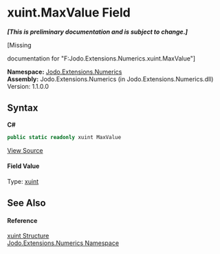 # xuint.MaxValue Field
 _**\[This is preliminary documentation and is subject to change.\]**_

\[Missing <summary> documentation for "F:Jodo.Extensions.Numerics.xuint.MaxValue"\]

**Namespace:**&nbsp;<a href="N_Jodo_Extensions_Numerics">Jodo.Extensions.Numerics</a><br />**Assembly:**&nbsp;Jodo.Extensions.Numerics (in Jodo.Extensions.Numerics.dll) Version: 1.1.0.0

## Syntax

**C#**<br />
``` C#
public static readonly xuint MaxValue
```

<a href="https://github.com/JosephJShort/Jodo.Extensions/blob/main/src/Jodo.Extensions.Numerics/xuint.cs" rel="noopener noreferrer" title="View the source code">View Source</a><br />

#### Field Value
Type: <a href="T_Jodo_Extensions_Numerics_xuint">xuint</a>

## See Also


#### Reference
<a href="T_Jodo_Extensions_Numerics_xuint">xuint Structure</a><br /><a href="N_Jodo_Extensions_Numerics">Jodo.Extensions.Numerics Namespace</a><br />